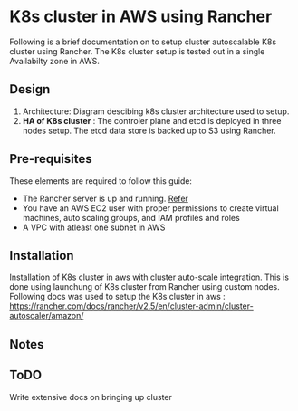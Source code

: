 # K8s cluster in AWS using Rancher
Following is a brief documentation on to setup cluster autoscalable K8s cluster using Rancher.
The K8s cluster setup is tested out in a single Availabilty zone in AWS. 

## Design
1. Architecture: Diagram descibing k8s cluster architecture used to setup.
2. **HA of K8s cluster** : The controler plane and etcd is deployed in three nodes setup. The etcd data store is backed up to S3 using Rancher.
## Pre-requisites
These elements are required to follow this guide:
- The Rancher server is up and running. [Refer](../../README.md)
- You have an AWS EC2 user with proper permissions to create virtual machines, auto scaling groups, and IAM profiles and roles
- A VPC with atleast one subnet in AWS

## Installation
Installation of K8s cluster in aws with cluster auto-scale integration. This is done using launchung of K8s cluster from Rancher using custom nodes. Following docs was used to setup the K8s cluster in aws : https://rancher.com/docs/rancher/v2.5/en/cluster-admin/cluster-autoscaler/amazon/

## Notes

## ToDO
Write extensive docs on bringing up cluster 